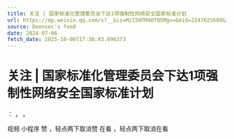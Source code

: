 ```yaml
---
title: 关注 | 国家标准化管理委员会下达1项强制性网络安全国家标准计划
url: https://mp.weixin.qq.com/s?__biz=MzI5NTM4OTQ5Mg==&mid=2247625689&idx=4&sn=97c258c4c15f12902181332b31288203
source: Doonsec's feed
date: 2024-07-06
fetch_date: 2025-10-06T17:38:43.096373
---
```


# 关注 | 国家标准化管理委员会下达1项强制性网络安全国家标准计划

：
，
。

视频
小程序
赞
，轻点两下取消赞
在看
，轻点两下取消在看